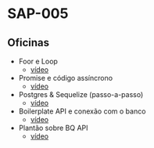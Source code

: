 # SAP-005

## Oficinas
- Foor e Loop
    - [vídeo](https://drive.google.com/file/d/1jU7wspiIg075cFBu2EqVLtR-gsFDkDA_/view)
- Promise e código assíncrono
    - [vídeo](https://drive.google.com/file/d/1yJSw7cNiSbuEL1ViBgTk7mldq9HhfH3v/view?usp=sharing)
- Postgres & Sequelize (passo-a-passo)
    - [vídeo](https://drive.google.com/file/d/1DTm7EIi-V83CI-KpywhCHGFxxafL5Iaw/view?usp=sharing)
- Boilerplate API e conexão com o banco
    - [vídeo](https://drive.google.com/file/d/1D0kpQO2l0bWWoV3jd0fpCuxsfSIxtsvr/view?usp=sharing)
- Plantão sobre BQ API
    - [vídeo](https://drive.google.com/file/d/1Qp60V05Iy9rkPfTiTZ9ma_jwSOeI-I4i/view)